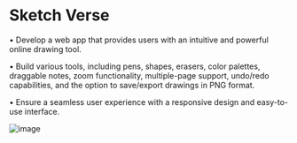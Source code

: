 # Sketch Verse
• Develop a web app that provides users with an intuitive and powerful online drawing tool.

• Build various tools, including pens, shapes, erasers, color palettes, draggable notes, zoom
functionality, multiple-page support, undo/redo capabilities, and the option to save/export
drawings in PNG format.

• Ensure a seamless user experience with a responsive design and easy-to-use interface.

![image](https://github.com/Jugnu-Gupta/SketchVerse/assets/101708726/c6c2c279-25cd-4c4d-92ed-fc6fe3e580fc)
